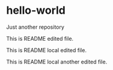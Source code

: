 # hello-world
Just another repository

This is README edited file.

This is README local edited file.

This is README local another edited file.
